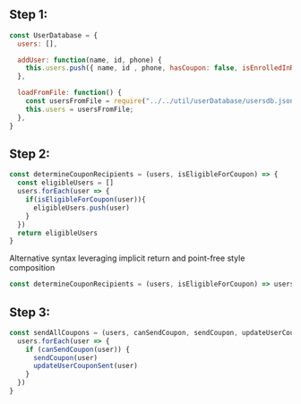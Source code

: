 
## Step 1:
```javascript
const UserDatabase = {
  users: [],

  addUser: function(name, id, phone) {
    this.users.push({ name, id , phone, hasCoupon: false, isEnrolledInRewards: false});
  },

  loadFromFile: function() {
    const usersFromFile = require("../../util/userDatabase/usersdb.json");
    this.users = usersFromFile;
  },
}
```


## Step 2:
```javascript
const determineCouponRecipients = (users, isEligibleForCoupon) => {
  const eligibleUsers = []
  users.forEach(user => {
    if(isEligibleForCoupon(user)){
      eligibleUsers.push(user)
    }
  })
  return eligibleUsers
}
```

Alternative syntax leveraging implicit return and point-free style composition
```javascript
const determineCouponRecipients = (users, isEligibleForCoupon) => users.filter(isEligibleForCoupon)
```


## Step 3:
```javascript
const sendAllCoupons = (users, canSendCoupon, sendCoupon, updateUserCouponSent) => {
  users.forEach(user => {
    if (canSendCoupon(user)) {
      sendCoupon(user)
      updateUserCouponSent(user)
    }
  })
}
```